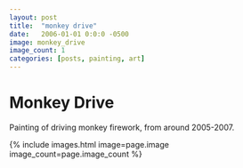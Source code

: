 ```yaml
---
layout: post
title:  "monkey drive"
date:   2006-01-01 0:0:0 -0500
image: monkey_drive
image_count: 1
categories: [posts, painting, art]
---
```


# Monkey Drive

Painting of driving monkey firework, from around 2005-2007.

{% include images.html image=page.image image_count=page.image_count %}
